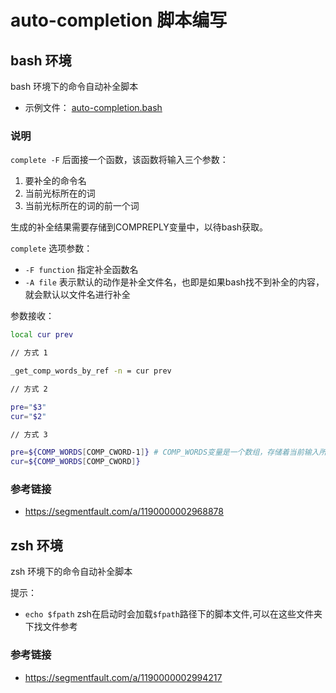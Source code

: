 # auto-completion 脚本编写

## bash 环境

bash 环境下的命令自动补全脚本

- 示例文件： [auto-completion.bash](auto-completion.bash)

### 说明

`complete -F` 后面接一个函数，该函数将输入三个参数：

1. 要补全的命令名
2. 当前光标所在的词
3. 当前光标所在的词的前一个词

生成的补全结果需要存储到COMPREPLY变量中，以待bash获取。

`complete` 选项参数：

- `-F function` 指定补全函数名
- `-A file` 表示默认的动作是补全文件名，也即是如果bash找不到补全的内容，就会默认以文件名进行补全

参数接收：

```bash
local cur prev

// 方式 1

_get_comp_words_by_ref -n = cur prev

// 方式 2

pre="$3"
cur="$2"

// 方式 3

pre=${COMP_WORDS[COMP_CWORD-1]} # COMP_WORDS变量是一个数组，存储着当前输入所有的词
cur=${COMP_WORDS[COMP_CWORD]}
```

### 参考链接

- https://segmentfault.com/a/1190000002968878

## zsh 环境

zsh 环境下的命令自动补全脚本

提示：

- `echo $fpath` zsh在启动时会加载`$fpath`路径下的脚本文件,可以在这些文件夹下找文件参考

### 参考链接 

- https://segmentfault.com/a/1190000002994217
